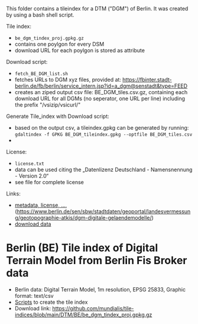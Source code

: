 This folder contains a tileindex for a DTM ("DGM") of Berlin. It was created by using a bash shell script.

Tile index:
- `be_dgm_tindex_proj.gpkg.gz`
- contains one poylgon for every DSM
- download URL for each poylgon is stored as attribute

Download script:
- `fetch_BE_DGM_list.sh`
- fetches URLs to DGM xyz files, provided at: https://fbinter.stadt-berlin.de/fb/berlin/service_intern.jsp?id=a_dgm@senstadt&type=FEED 
- creates an ziped output csv file: BE_DGM_tiles.csv.gz, 
containing each download URL for all DGMs (no seperator, one URL per line) including the prefix "/vsizip/vsicurl/"

Generate Tile_index with Download script:
- based on the output csv, a tileindex.gpkg can be generated by running: `gdaltindex -f GPKG BE_DGM_tileindex.gpkg --optfile BE_DGM_tiles.csv`
- 
License:
- `license.txt`
- data can be used citing the „Datenlizenz Deutschland - Namensnennung - Version 2.0“
- see file for complete license

Links:
- [metadata, license, ...](https://www.berlin.de/sen/sbw/stadtdaten/geoportal/landesvermessung/geotopographie-atkis/dgm-digitale-gelaendemodelle/), (https://www.berlin.de/sen/sbw/stadtdaten/geoportal/landesvermessung/geotopographie-atkis/dgm-digitale-gelaendemodelle/)
- [download data](https://www.berlin.de/sen/sbw/stadtdaten/geoportal/landesvermessung/geotopographie-atkis/dgm-digitale-gelaendemodelle/)


# Berlin (BE) Tile index of Digital Terrain Model from Berlin Fis Broker data

* Berlin data: Digital Terrain Model, 1m resolution, EPSG 25833, Graphic format: text/csv
* [Scripts](https://github.com/mundialis/tile-indices/blob/main/DTM/BE) to create the tile index
* Download link: https://github.com/mundialis/tile-indices/blob/main/DTM/BE/be_dgm_tindex_proj.gpkg.gz
                                                                                                                    